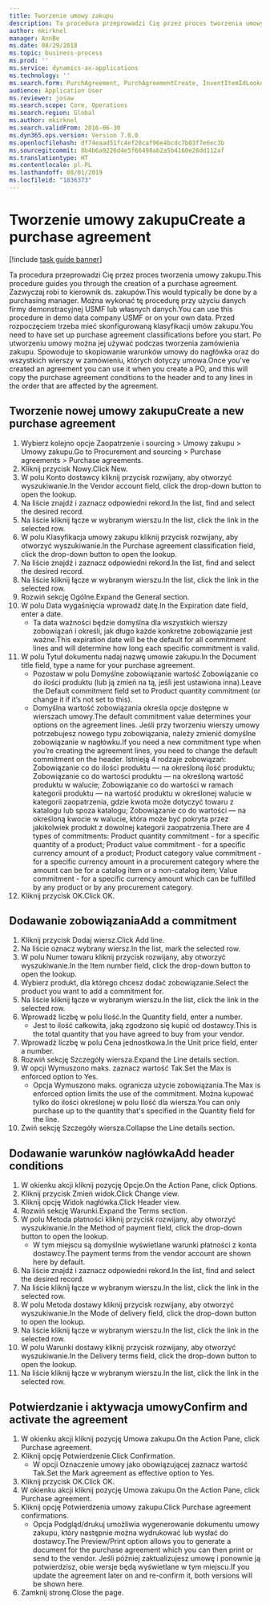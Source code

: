 ```yaml
---
title: Tworzenie umowy zakupu
description: Ta procedura przeprowadzi Cię przez proces tworzenia umowy zakupu.
author: mkirknel
manager: AnnBe
ms.date: 08/29/2018
ms.topic: business-process
ms.prod: ''
ms.service: dynamics-ax-applications
ms.technology: ''
ms.search.form: PurchAgreement, PurchAgreementCreate, InventItemIdLookupSimple, AgreementConfirmRunForm, PurchAgreementHistory
audience: Application User
ms.reviewer: josaw
ms.search.scope: Core, Operations
ms.search.region: Global
ms.author: mkirknel
ms.search.validFrom: 2016-06-30
ms.dyn365.ops.version: Version 7.0.0
ms.openlocfilehash: df74eaad51fc4ef28caf96e4bcdc7b03f7e6ec3b
ms.sourcegitcommit: 8b4b6a9226d4e5f66498ab2a5b4160e26dd112af
ms.translationtype: HT
ms.contentlocale: pl-PL
ms.lasthandoff: 08/01/2019
ms.locfileid: "1836373"
---
```

# <a name="create-a-purchase-agreement"></a><span data-ttu-id="0fdac-103">Tworzenie umowy zakupu</span><span class="sxs-lookup"><span data-stu-id="0fdac-103">Create a purchase agreement</span></span>

[!include [task guide banner](../../includes/task-guide-banner.md)]

<span data-ttu-id="0fdac-104">Ta procedura przeprowadzi Cię przez proces tworzenia umowy zakupu.</span><span class="sxs-lookup"><span data-stu-id="0fdac-104">This procedure guides you through the creation of a purchase agreement.</span></span> <span data-ttu-id="0fdac-105">Zazwyczaj robi to kierownik ds. zakupów.</span><span class="sxs-lookup"><span data-stu-id="0fdac-105">This would typically be done by a purchasing manager.</span></span> <span data-ttu-id="0fdac-106">Można wykonać tę procedurę przy użyciu danych firmy demonstracyjnej USMF lub własnych danych.</span><span class="sxs-lookup"><span data-stu-id="0fdac-106">You can use this procedure in demo data company USMF or on your own data.</span></span> <span data-ttu-id="0fdac-107">Przed rozpoczęciem trzeba mieć skonfigurowaną klasyfikacji umów zakupu.</span><span class="sxs-lookup"><span data-stu-id="0fdac-107">You need to have set up purchase agreement classifications before you start.</span></span> <span data-ttu-id="0fdac-108">Po utworzeniu umowy można jej używać podczas tworzenia zamówienia zakupu. Spowoduje to skopiowanie warunków umowy do nagłówka oraz do wszystkich wierszy w zamówieniu, których dotyczy umowa.</span><span class="sxs-lookup"><span data-stu-id="0fdac-108">Once you've created an agreement you can use it when you create a PO, and this will copy the purchase agreement conditions to the header and to any lines in the order that are affected by the agreement.</span></span>


## <a name="create-a-new-purchase-agreement"></a><span data-ttu-id="0fdac-109">Tworzenie nowej umowy zakupu</span><span class="sxs-lookup"><span data-stu-id="0fdac-109">Create a new purchase agreement</span></span>
1. <span data-ttu-id="0fdac-110">Wybierz kolejno opcje Zaopatrzenie i sourcing > Umowy zakupu > Umowy zakupu.</span><span class="sxs-lookup"><span data-stu-id="0fdac-110">Go to Procurement and sourcing > Purchase agreements > Purchase agreements.</span></span>
2. <span data-ttu-id="0fdac-111">Kliknij przycisk Nowy.</span><span class="sxs-lookup"><span data-stu-id="0fdac-111">Click New.</span></span>
3. <span data-ttu-id="0fdac-112">W polu Konto dostawcy kliknij przycisk rozwijany, aby otworzyć wyszukiwanie.</span><span class="sxs-lookup"><span data-stu-id="0fdac-112">In the Vendor account field, click the drop-down button to open the lookup.</span></span>
4. <span data-ttu-id="0fdac-113">Na liście znajdź i zaznacz odpowiedni rekord.</span><span class="sxs-lookup"><span data-stu-id="0fdac-113">In the list, find and select the desired record.</span></span>
5. <span data-ttu-id="0fdac-114">Na liście kliknij łącze w wybranym wierszu.</span><span class="sxs-lookup"><span data-stu-id="0fdac-114">In the list, click the link in the selected row.</span></span>
6. <span data-ttu-id="0fdac-115">W polu Klasyfikacja umowy zakupu kliknij przycisk rozwijany, aby otworzyć wyszukiwanie.</span><span class="sxs-lookup"><span data-stu-id="0fdac-115">In the Purchase agreement classification field, click the drop-down button to open the lookup.</span></span>
7. <span data-ttu-id="0fdac-116">Na liście znajdź i zaznacz odpowiedni rekord.</span><span class="sxs-lookup"><span data-stu-id="0fdac-116">In the list, find and select the desired record.</span></span>
8. <span data-ttu-id="0fdac-117">Na liście kliknij łącze w wybranym wierszu.</span><span class="sxs-lookup"><span data-stu-id="0fdac-117">In the list, click the link in the selected row.</span></span>
9. <span data-ttu-id="0fdac-118">Rozwiń sekcję Ogólne.</span><span class="sxs-lookup"><span data-stu-id="0fdac-118">Expand the General section.</span></span>
10. <span data-ttu-id="0fdac-119">W polu Data wygaśnięcia wprowadź datę.</span><span class="sxs-lookup"><span data-stu-id="0fdac-119">In the Expiration date field, enter a date.</span></span>
    * <span data-ttu-id="0fdac-120">Ta data ważności będzie domyślna dla wszystkich wierszy zobowiązań i określi, jak długo każde konkretne zobowiązanie jest ważne.</span><span class="sxs-lookup"><span data-stu-id="0fdac-120">This expiration date will be the default for all commitment lines and will determine how long each specific commitment is valid.</span></span>  
11. <span data-ttu-id="0fdac-121">W polu Tytuł dokumentu nadaj nazwę umowie zakupu.</span><span class="sxs-lookup"><span data-stu-id="0fdac-121">In the Document title field, type a name for your purchase agreement.</span></span>
    * <span data-ttu-id="0fdac-122">Pozostaw w polu Domyślne zobowiązanie wartość Zobowiązanie co do ilości produktu (lub ją zmień na tą, jeśli jest ustawiona inna).</span><span class="sxs-lookup"><span data-stu-id="0fdac-122">Leave the Default commitment field set to Product quantity commitment (or change it if it’s not set to this).</span></span>  
    * <span data-ttu-id="0fdac-123">Domyślna wartość zobowiązania określa opcje dostępne w wierszach umowy.</span><span class="sxs-lookup"><span data-stu-id="0fdac-123">The default commitment value determines your options on the agreement lines.</span></span> <span data-ttu-id="0fdac-124">Jeśli przy tworzeniu wierszy umowy potrzebujesz nowego typu zobowiązania, należy zmienić domyślne zobowiązanie w nagłówku.</span><span class="sxs-lookup"><span data-stu-id="0fdac-124">If you need a new commitment type when you’re creating the agreement lines, you need to change the default commitment on the header.</span></span>  <span data-ttu-id="0fdac-125">Istnieją 4 rodzaje zobowiązań: Zobowiązanie co do ilości produktu — na określoną ilość produktu; Zobowiązanie co do wartości produktu — na określoną wartość produktu w walucie; Zobowiązanie co do wartości w ramach kategorii produktu — na wartość produktu w określonej walucie w kategorii zaopatrzenia, gdzie kwota może dotyczyć towaru z katalogu lub spoza katalogu; Zobowiązanie co do wartości — na określoną kwocie w walucie, która może być pokryta przez jakikolwiek produkt z dowolnej kategorii zaopatrzenia.</span><span class="sxs-lookup"><span data-stu-id="0fdac-125">There are 4 types of commitments: Product quantity commitment - for a specific quantity of a product; Product value commitment - for a specific currency amount of a product; Product category value commitment - for a specific currency amount in a procurement category where the amount can be for a catalog item or a non-catalog item; Value commitment - for a specific currency amount which can be fulfilled by any product or by any procurement category.</span></span>  
12. <span data-ttu-id="0fdac-126">Kliknij przycisk OK.</span><span class="sxs-lookup"><span data-stu-id="0fdac-126">Click OK.</span></span>

## <a name="add-a-commitment"></a><span data-ttu-id="0fdac-127">Dodawanie zobowiązania</span><span class="sxs-lookup"><span data-stu-id="0fdac-127">Add a commitment</span></span>
1. <span data-ttu-id="0fdac-128">Kliknij przycisk Dodaj wiersz.</span><span class="sxs-lookup"><span data-stu-id="0fdac-128">Click Add line.</span></span>
2. <span data-ttu-id="0fdac-129">Na liście oznacz wybrany wiersz.</span><span class="sxs-lookup"><span data-stu-id="0fdac-129">In the list, mark the selected row.</span></span>
3. <span data-ttu-id="0fdac-130">W polu Numer towaru kliknij przycisk rozwijany, aby otworzyć wyszukiwanie.</span><span class="sxs-lookup"><span data-stu-id="0fdac-130">In the Item number field, click the drop-down button to open the lookup.</span></span>
4. <span data-ttu-id="0fdac-131">Wybierz produkt, dla którego chcesz dodać zobowiązanie.</span><span class="sxs-lookup"><span data-stu-id="0fdac-131">Select the product you want to add a commitment for.</span></span>
5. <span data-ttu-id="0fdac-132">Na liście kliknij łącze w wybranym wierszu.</span><span class="sxs-lookup"><span data-stu-id="0fdac-132">In the list, click the link in the selected row.</span></span>
6. <span data-ttu-id="0fdac-133">Wprowadź liczbę w polu Ilość.</span><span class="sxs-lookup"><span data-stu-id="0fdac-133">In the Quantity field, enter a number.</span></span>
    * <span data-ttu-id="0fdac-134">Jest to ilość całkowita, jaką zgodzono się kupić od dostawcy.</span><span class="sxs-lookup"><span data-stu-id="0fdac-134">This is the total quantity that you have agreed to buy from your vendor.</span></span>  
7. <span data-ttu-id="0fdac-135">Wprowadź liczbę w polu Cena jednostkowa.</span><span class="sxs-lookup"><span data-stu-id="0fdac-135">In the Unit price field, enter a number.</span></span>
8. <span data-ttu-id="0fdac-136">Rozwiń sekcję Szczegóły wiersza.</span><span class="sxs-lookup"><span data-stu-id="0fdac-136">Expand the Line details section.</span></span>
9. <span data-ttu-id="0fdac-137">W opcji Wymuszono maks. zaznacz wartość Tak.</span><span class="sxs-lookup"><span data-stu-id="0fdac-137">Set the Max is enforced option to Yes.</span></span>
    * <span data-ttu-id="0fdac-138">Opcja Wymuszono maks. ogranicza użycie zobowiązania.</span><span class="sxs-lookup"><span data-stu-id="0fdac-138">The Max is enforced option limits the use of the commitment.</span></span> <span data-ttu-id="0fdac-139">Można kupować tylko do ilości określonej w polu Ilość dla wiersza.</span><span class="sxs-lookup"><span data-stu-id="0fdac-139">You can only purchase up to the quantity that's specified in the Quantity field for the line.</span></span>  
10. <span data-ttu-id="0fdac-140">Zwiń sekcję Szczegóły wiersza.</span><span class="sxs-lookup"><span data-stu-id="0fdac-140">Collapse the Line details section.</span></span>

## <a name="add-header-conditions"></a><span data-ttu-id="0fdac-141">Dodawanie warunków nagłówka</span><span class="sxs-lookup"><span data-stu-id="0fdac-141">Add header conditions</span></span>
1. <span data-ttu-id="0fdac-142">W okienku akcji kliknij pozycję Opcje.</span><span class="sxs-lookup"><span data-stu-id="0fdac-142">On the Action Pane, click Options.</span></span>
2. <span data-ttu-id="0fdac-143">Kliknij przycisk Zmień widok.</span><span class="sxs-lookup"><span data-stu-id="0fdac-143">Click Change view.</span></span>
3. <span data-ttu-id="0fdac-144">Kliknij opcję Widok nagłówka.</span><span class="sxs-lookup"><span data-stu-id="0fdac-144">Click Header view.</span></span>
4. <span data-ttu-id="0fdac-145">Rozwiń sekcję Warunki.</span><span class="sxs-lookup"><span data-stu-id="0fdac-145">Expand the Terms section.</span></span>
5. <span data-ttu-id="0fdac-146">W polu Metoda płatności kliknij przycisk rozwijany, aby otworzyć wyszukiwanie.</span><span class="sxs-lookup"><span data-stu-id="0fdac-146">In the Method of payment field, click the drop-down button to open the lookup.</span></span>
    * <span data-ttu-id="0fdac-147">W tym miejscu są domyślnie wyświetlane warunki płatności z konta dostawcy.</span><span class="sxs-lookup"><span data-stu-id="0fdac-147">The payment terms from the vendor account are shown here by default.</span></span>       
6. <span data-ttu-id="0fdac-148">Na liście znajdź i zaznacz odpowiedni rekord.</span><span class="sxs-lookup"><span data-stu-id="0fdac-148">In the list, find and select the desired record.</span></span>
7. <span data-ttu-id="0fdac-149">Na liście kliknij łącze w wybranym wierszu.</span><span class="sxs-lookup"><span data-stu-id="0fdac-149">In the list, click the link in the selected row.</span></span>
8. <span data-ttu-id="0fdac-150">W polu Metoda dostawy kliknij przycisk rozwijany, aby otworzyć wyszukiwanie.</span><span class="sxs-lookup"><span data-stu-id="0fdac-150">In the Mode of delivery field, click the drop-down button to open the lookup.</span></span>
9. <span data-ttu-id="0fdac-151">Na liście kliknij łącze w wybranym wierszu.</span><span class="sxs-lookup"><span data-stu-id="0fdac-151">In the list, click the link in the selected row.</span></span>
10. <span data-ttu-id="0fdac-152">W polu Warunki dostawy kliknij przycisk rozwijany, aby otworzyć wyszukiwanie.</span><span class="sxs-lookup"><span data-stu-id="0fdac-152">In the Delivery terms field, click the drop-down button to open the lookup.</span></span>
11. <span data-ttu-id="0fdac-153">Na liście kliknij łącze w wybranym wierszu.</span><span class="sxs-lookup"><span data-stu-id="0fdac-153">In the list, click the link in the selected row.</span></span>

## <a name="confirm-and-activate-the-agreement"></a><span data-ttu-id="0fdac-154">Potwierdzanie i aktywacja umowy</span><span class="sxs-lookup"><span data-stu-id="0fdac-154">Confirm and activate the agreement</span></span>
1. <span data-ttu-id="0fdac-155">W okienku akcji kliknij pozycję Umowa zakupu.</span><span class="sxs-lookup"><span data-stu-id="0fdac-155">On the Action Pane, click Purchase agreement.</span></span>
2. <span data-ttu-id="0fdac-156">Kliknij opcję Potwierdzenie.</span><span class="sxs-lookup"><span data-stu-id="0fdac-156">Click Confirmation.</span></span>
    * <span data-ttu-id="0fdac-157">W opcji Oznaczenie umowy jako obowiązującej zaznacz wartość Tak.</span><span class="sxs-lookup"><span data-stu-id="0fdac-157">Set the Mark agreement as effective option to Yes.</span></span>  
3. <span data-ttu-id="0fdac-158">Kliknij przycisk OK.</span><span class="sxs-lookup"><span data-stu-id="0fdac-158">Click OK.</span></span>
4. <span data-ttu-id="0fdac-159">W okienku akcji kliknij pozycję Umowa zakupu.</span><span class="sxs-lookup"><span data-stu-id="0fdac-159">On the Action Pane, click Purchase agreement.</span></span>
5. <span data-ttu-id="0fdac-160">Kliknij opcję Potwierdzenia umowy zakupu.</span><span class="sxs-lookup"><span data-stu-id="0fdac-160">Click Purchase agreement confirmations.</span></span>
    * <span data-ttu-id="0fdac-161">Opcja Podgląd/drukuj umożliwia wygenerowanie dokumentu umowy zakupu, który następnie można wydrukować lub wysłać do dostawcy.</span><span class="sxs-lookup"><span data-stu-id="0fdac-161">The Preview/Print option allows you to generate a document for the purchase agreement which you can then print or send to the vendor.</span></span> <span data-ttu-id="0fdac-162">Jeśli później zaktualizujesz umowę i ponownie ją potwierdzisz, obie wersje będą wyświetlane w tym miejscu.</span><span class="sxs-lookup"><span data-stu-id="0fdac-162">If you update the agreement later on and re-confirm it, both versions will be shown here.</span></span>  
6. <span data-ttu-id="0fdac-163">Zamknij stronę.</span><span class="sxs-lookup"><span data-stu-id="0fdac-163">Close the page.</span></span>

